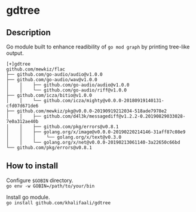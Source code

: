 # gdtree
## Description
Go module built to enhance readibility of `go mod graph` by printing tree-like output.
```
[+]gdtree
github.com/mewkiz/flac
├── github.com/go-audio/audio@v1.0.0
├── github.com/go-audio/wav@v1.0.0
│    │    ├── github.com/go-audio/audio@v1.0.0
│    │    └── github.com/go-audio/riff@v1.0.0
├── github.com/icza/bitio@v1.0.0
│    │    └── github.com/icza/mighty@v0.0.0-20180919140131-cfd07d671de6
├── github.com/mewkiz/pkg@v0.0.0-20190919212034-518ade7978e2
│    │    ├── github.com/d4l3k/messagediff@v1.2.2-0.20190829033028-7e0a312ae40b
│    │    ├── github.com/pkg/errors@v0.8.1
│    │    ├── golang.org/x/image@v0.0.0-20190220214146-31aff87c08e9
│    │    │    └── golang.org/x/text@v0.3.0
│    │    └── golang.org/x/net@v0.0.0-20190213061140-3a22650c66bd
└── github.com/pkg/errors@v0.8.1
```

## How to install
Configure `$GOBIN` directory.<br>
`go env -w GOBIN=/path/to/your/bin`

Install go module.<br>
`go install github.com/khalifaali/gdtree`
